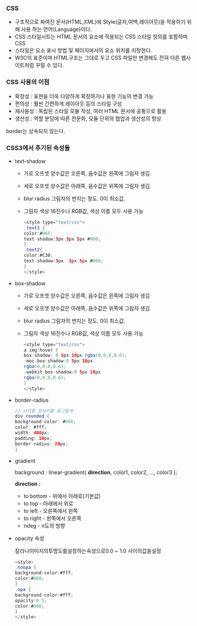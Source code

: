 ### CSS

- 구조적으로 짜여진 문서(HTML,XML)에 Style(글자,여백,레이아웃)을 적용하기 위해 사용 하는 언어(Language)이다.
- CSS 스타일시트는 HTML 문서의 요소에 적용되는 CSS 스타일 정의를 포함하며 CSS
- 스타일은 요소 표시 방법 및 페이지에서의 요소 위치를 지정한다.
- W3C의 표준이며 HTML구조는 그대로 두고 CSS 파일만 변경해도 전혀 다른 웹사이트처럼 꾸밀 수 있다.

### CSS 사용의 이점

- 확장성 : 표현을 더욱 다양하게 확장하거나 표현 기능의 변경 가능
- 편의성 : 훨씬 간편하게 레이아웃 등의 스타일 구성
- 재사용성 : 독립된 스타일 모듈 작성, 여러 HTML 문서에 공통으로 활용
- 생산성 : 역할 분담에 따른 전문화, 모듈 단위의 협업과 생산성의 향상

border는 상속되지 않는다.

### CSS3에서 추기된 속성들

- text-shadow
    - 가로 오프셋 양수값은 오른쪽, 음수값은 왼쪽에 그림자 생김
    - 세로 오프셋 양수값은 아래쪽, 음수값은 위쪽에 그림자 생김
    - blur radius 그림자의 번지는 정도. 0이 최소값.
    - 그림자 색상 16진수나 RGB값, 색상 이름 모두 사용 가능
        
        ```java
        <style type="text/css">
        .text1 {
        color:#06F;
        text-shadow:3px 3px 5px #000;
        }
        .text2{
        color:#C30;
        text-shadow:3px -3px 5px #000;
        }
        </style>
        ```
        
- box-shadow
    - 가로 오프셋 양수값은 오른쪽, 음수값은 왼쪽에 그림자 생김
    - 세로 오프셋 양수값은 아래쪽, 음수값은 위쪽에 그림자 생김
    - blur radius 그림자의 번지는 정도. 0이 최소값.
    - 그림자 색상 16진수나 RGB값, 색상 이름 모두 사용 가능
        
        ```java
        <style type="text/css">
        a img:hover {
        box-shadow: 0 5px 10px rgba(0,0,0,0.6);
        -moz-box-shadow:0 5px 10px
        rgba(0,0,0,0.6);
        -webkit-box-shadow:0 5px 10px
        rgba(0,0,0,0.6);
        }
        </style>
        ```
        
- border-radius
    
    ```java
    // 사각형 모서리를 동그랗게
    div.rounded {
    background-color: #666;
    color: #fff;
    width: 400px;
    padding: 10px;
    border-radius: 20px;
    }
    ```
    
- gradient
    
    background : linear-gradient( **direction**, color1, color2, …, color3 );
    
    **direction :**
    
    - to bottom - 위에서 아래로(기본값)
    - to top - 아래에서 위로
    - to left - 오른쪽에서 왼쪽
    - to right - 왼쪽에서 오른쪽
    - ndeg - n도의 방향
- opacity 속성
    
    칼라나이미지의투명도를설정하는속성으로0.0 ~ 1.0 사이의값을설정
    ```java
    <style>
    .noopa {
    background-color:#fff;
    color:#000;
    }
    .opa {
    background-color:#fff;
    opacity:0.5;
    color:#000;
    }
    </style>
    ```